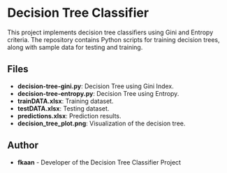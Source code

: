# Decision Tree Classifier

This project implements decision tree classifiers using Gini and Entropy criteria. The repository contains Python scripts for training decision trees, along with sample data for testing and training.

## Files

- **decision-tree-gini.py**: Decision Tree using Gini Index.
- **decision-tree-entropy.py**: Decision Tree using Entropy.
- **trainDATA.xlsx**: Training dataset.
- **testDATA.xlsx**: Testing dataset.
- **predictions.xlsx**: Prediction results.
- **decision_tree_plot.png**: Visualization of the decision tree.

## Author

- **fkaan** - Developer of the Decision Tree Classifier Project
